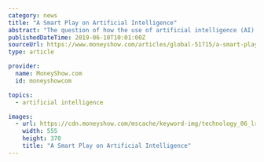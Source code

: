 ```yaml
---
category: news
title: "A Smart Play on Artificial Intelligence"
abstract: "The question of how the use of artificial intelligence (AI) will affect daily life has yet to be thoroughly answered, cautions ETF expert Jim Woods, editor of The Deep Woods. While politicians have yet to enact policies that aim to cushion the deleterious ..."
publishedDateTime: 2019-06-10T10:01:00Z
sourceUrl: https://www.moneyshow.com/articles/global-51715/a-smart-play-on-artificial-intelligence/
type: article

provider:
  name: MoneyShow.com
  id: moneyshowcom

topics:
  - artificial intelligence

images:
  - url: https://cdn.moneyshow.com/mscache/keyword-img/technology_06_lrg.jpg
    width: 555
    height: 370
    title: "A Smart Play on Artificial Intelligence"
---
```

